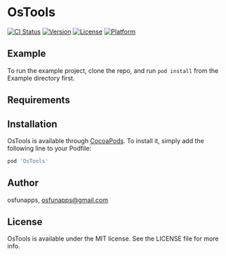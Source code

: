 # OsTools

[![CI Status](https://img.shields.io/travis/osfunapps/OsTools.svg?style=flat)](https://travis-ci.org/osfunapps/OsTools)
[![Version](https://img.shields.io/cocoapods/v/OsTools.svg?style=flat)](https://cocoapods.org/pods/OsTools)
[![License](https://img.shields.io/cocoapods/l/OsTools.svg?style=flat)](https://cocoapods.org/pods/OsTools)
[![Platform](https://img.shields.io/cocoapods/p/OsTools.svg?style=flat)](https://cocoapods.org/pods/OsTools)

## Example

To run the example project, clone the repo, and run `pod install` from the Example directory first.

## Requirements

## Installation

OsTools is available through [CocoaPods](https://cocoapods.org). To install
it, simply add the following line to your Podfile:

```ruby
pod 'OsTools'
```

## Author

osfunapps, osfunapps@gmail.com

## License

OsTools is available under the MIT license. See the LICENSE file for more info.
